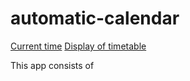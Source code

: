 # automatic-calendar

[Current time](./Assets/images/current-time-image.png)
[Display of timetable](./Assets/images/timetable.png)

This app consists of
